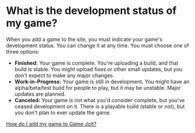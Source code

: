 # What is the development status of my game?

When you add a game to the site, you must indicate your game's development status. You can change it at any time. You must choose one of three options:

- **Finished:** Your game is complete. You're uploading a build, and that build is stable. You might upload fixes or other small updates, but you don't expect to make any major changes. 
- **Work-in-Progress:** Your game is still in development. You might have an alpha/beta/test build for people to play, but it may be unstable. Major updates are planned. 
- **Canceled:** Your game is not what you'd consider complete, but you've ceased development on it. There is a playable build (stable or not), but you don't plan to ever update the game.

[How do I add my game to Game Jolt?](/add-game/index.md)
